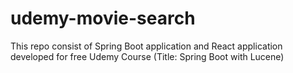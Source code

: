 # udemy-movie-search
This repo consist of Spring Boot application and React application developed for free Udemy Course (Title: Spring Boot with Lucene)
